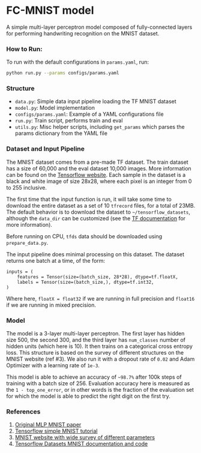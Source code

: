 # FC-MNIST model

A simple multi-layer perceptron model composed of fully-connected layers
for performing handwriting recognition on the MNIST dataset.

### How to Run:

To run with the default configurations in `params.yaml`, run:
```bash
python run.py --params configs/params.yaml
```

### Structure

* `data.py`: Simple data input pipeline loading the TF MNIST dataset
* `model.py`: Model implementation
* `configs/params.yaml`: Example of a YAML configurations file
* `run.py`: Train script, performs train and eval
* `utils.py`: Misc helper scripts, including `get_params` which parses
the params dictionary from the YAML file

### Dataset and Input Pipeline

The MNIST dataset comes from a pre-made TF dataset. The train dataset
has a size of 60,000 and the eval dataset 10,000 images.
More information can be found on the
[Tensorflow website](https://www.tensorflow.org/datasets/catalog/mnist).
Each sample in the dataset is a black and white image of size 28x28, where
each pixel is an integer from 0 to 255 inclusive.

The first time that the input function is run, it will take some time
to download the entire dataset as a set of 10 `tfrecord` files, for a
total of 23MB.
The default behavior is to download the dataset to `~/tensorflow_datasets`,
although the `data_dir` can be customized (see the [TF documentation](
https://www.tensorflow.org/datasets/api_docs/python/tfds/load)
for more information).

Before running on CPU, `tfds` data should be downloaded using `prepare_data.py`. 

The input pipeline does minimal processing on this dataset. The dataset
returns one batch at a time, of the form:
```
inputs = (
    features = Tensor(size=(batch_size, 28*28), dtype=tf.floatX,
    labels = Tensor(size=(batch_size,), dtype=tf.int32,
)
```
Where here, `floatX = float32` if we are running in full precision and
`float16` if we are running in mixed precision.

### Model

The model is a 3-layer multi-layer perceptron. The first layer has hidden
size 500, the second 300, and the third layer has `num_classes` number of
hidden units (which here is 10). It then trains on a categorical cross entropy
loss. This structure is based on the survey of different structures on the
MNIST website (ref #3).
We also run it with a dropout rate of `0.02` and Adam Optimizer with
a learning rate of `1e-3`.

This model is able to achieve an accuracy of `~98.7%` after 100k steps
of training with a batch size of 256.
Evaluation accuracy here is measured as the `1 - top_one_error`, or
in other words is the fraction of the evaluation set for which the model
is able to predict the right digit on the first try.

### References

1. [Original MLP MNIST paper](http://yann.lecun.com/exdb/publis/pdf/lecun-98.pdf)
2. [Tensorflow simple MNIST tutorial](
    https://github.com/tensorflow/tensorflow/blob/master/tensorflow/examples/tutorials/mnist/fully_connected_feed.py)
3. [MNIST website with wide survey of different parameters](
    http://yann.lecun.com/exdb/mnist/)
4. [Tensorflow Datasets MNIST documentation and code](
    https://www.tensorflow.org/datasets/catalog/mnist)
